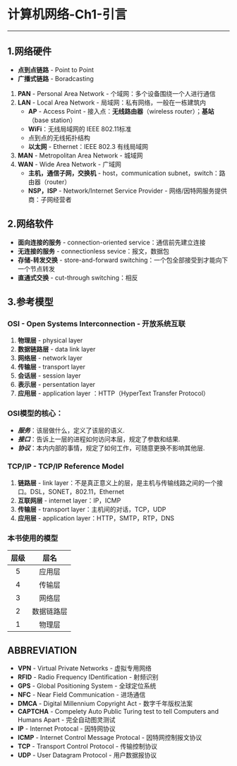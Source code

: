 # 计算机网络-Ch1-引言

---

## 1.网络硬件

- **点到点链路** - Point to Point
- **广播式链路** - Boradcasting

1. **PAN** - Personal Area Network - 个域网：多个设备围绕一个人进行通信
2. **LAN** - Local Area Network - 局域网：私有网络，一般在一栋建筑内
   - **AP** - Access Point - 接入点：**无线路由器**（wireless router）；**基站**（base station）
   - **WiFi**：无线局域网的 IEEE 802.11标准
   - 点到点的无线拓扑结构
   - **以太网** - Ethernet：IEEE 802.3 有线局域网
3. **MAN** - Metropolitan Area Network - 城域网
4. **WAN** - Wide Area Network - 广域网
   - **主机，通信子网，交换机** - host，communication subnet，switch：路由器（router）
   - **NSP，ISP** - Network/Internet Service Provider - 网络/因特网服务提供商：子网经营者
 
## 2.网络软件
- **面向连接的服务** - connection-oriented service：通信前先建立连接
- **无连接的服务** - connectionless sevice：报文，数据包
- **存储-转发交换** - store-and-forward switching：一个包全部接受到才能向下一个节点转发
- **直通式交换** - cut-through switching：相反

## 3.参考模型
### **OSI** - Open Systems Interconnection - 开放系统互联
  1. **物理层** - physical layer
  2. **数据链路层** - data link layer
  3. **网络层** - network layer
  4. **传输层** - transport layer
  5. **会话层** - session layer
  6. **表示层** - persentation layer
  7. **应用层** - application layer ：HTTP（HyperText Transfer Protocol）
  
### OSI模型的核心：
- **_服务_**：该层做什么，定义了该层的语义.
- **_接口_**：告诉上一层的进程如何访问本层，规定了参数和结果.
- **_协议_**：本内内部的事情，规定了如何工作，可随意更换不影响其他层.
  
### **TCP/IP** - TCP/IP Reference Model
  1. **链路层** - link layer：不是真正意义上的层，是主机与传输线路之间的一个接口。DSL，SONET，802.11，Ethernet
  2. **互联网层** - internet layer：IP，ICMP
  3. **传输层** - transport layer：主机间的对话，TCP，UDP
  4. **应用层** - application layer：HTTP，SMTP，RTP，DNS
  
### **本书使用的模型**

|层级   | 层名  |
| :-----: | :---------: |
| 5     |     应用层     |
| 4     |     传输层     |
| 3     |     网络层     |
| 2     |   数据链路层   |
| 1     |     物理层     |

## ABBREVIATION
- **VPN** - Virtual Private Networks - 虚拟专用网络
- **RFID** - Radio Frequency IDentification - 射频识别
- **GPS** - Global Positioning System - 全球定位系统
- **NFC** - Near Field Communication - 进场通信
- **DMCA** - Digital Millennium Copyright Act - 数字千年版权法案
- **CAPTCHA** - Compelety Auto Public Turing test to tell Computers and Humans Apart - 完全自动图灵测试
- **IP** - Internet Protocal - 因特网协议
- **ICMP** - Internet Control Message Protocal - 因特网控制报文协议
- **TCP** - Transport Control Protocol - 传输控制协议
- **UDP** - User Datagram Protocol - 用户数据报协议
